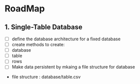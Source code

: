# RoadMap 

## 1. Single-Table Database
 
 - [ ] define the database architecture for a fixed database
 - [ ] create methods to create:
  - [ ] database
  - [ ] table
  - [ ] rows
 - [ ] Make data persistent by mkaing a file structure for database 
  - file structure : database/table.csv 
